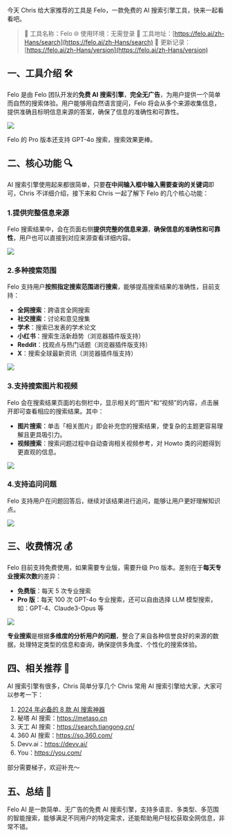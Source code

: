 今天 Chris 给大家推荐的工具是 Felo，一款免费的 AI 搜索引擎工具，快来一起看看吧。

> 🌟 工具名称：Felo
> 🌐 使用环境：无需登录
> 🔗 工具地址：[https://felo.ai/zh-Hans/search](https://felo.ai/zh-Hans/search)
> 📖 更新记录：[https://felo.ai/zh-Hans/version](https://felo.ai/zh-Hans/version)

## 一、工具介绍 🛠️

Felo 是由 Felo 团队开发的**免费 AI 搜索引擎**，**完全无广告**，为用户提供一个简单而自然的搜索体验。用户能够用自然语言提问，Felo 将会从多个来源收集信息，提供准确且标明信息来源的答案，确保了信息的准确性和可靠性。

![](https://cdn.nlark.com/yuque/0/2024/png/186051/1726062204273-bf6ea55c-9ae8-4c28-853d-9bca6a018814.png)

Felo 的 Pro 版本还支持 GPT-4o 搜索，搜索效果更棒。

## 二、核心功能 🔍

AI 搜索引擎使用起来都很简单，只要**在中间输入框中输入需要查询的关键词**即可，Chris 不详细介绍，接下来和 Chris 一起了解下 Felo 的几个核心功能：

### 1.提供完整信息来源

Felo 搜索结果中，会在页面右侧**提供完整的信息来源**，**确保信息的准确性和可靠性**，用户也可以直接到对应来源查看详细内容。

![](https://cdn.nlark.com/yuque/0/2024/png/186051/1726062974790-ad9ae2ec-6ce3-4e98-bcd1-67f632d5573b.png)

### 2.多种搜索范围

Felo 支持用户**按照指定搜索范围进行搜索**，能够提高搜索结果的准确性，目前支持：

- **全网搜索**：跨语言全网搜索
- **社交搜索**：讨论和意见搜集
- **学术**：搜索已发表的学术论文
- **小红书**：搜索生活新趋势（浏览器插件版支持）
- **Reddit**：找观点与热门话题（浏览器插件版支持）
- **X**：搜索全球最新资讯（浏览器插件版支持）

![](https://cdn.nlark.com/yuque/0/2024/png/186051/1726063245032-13a2eb6a-6dab-416b-9835-f4ea2e465ea8.png)

### 3.支持搜索图片和视频

Felo 会在搜索结果页面的右侧栏中，显示相关的“图片”和“视频”的内容，点击展开即可查看相应的搜索结果。其中：

- **图片搜索**：单击「相关图片」即会补充您的搜索结果，使复杂的主题更容易理解且更具吸引力。
- **视频搜索**：搜索问题过程中自动查询相关视频参考，对 Howto 类的问题得到更直观的信息。

![](https://cdn.nlark.com/yuque/0/2024/png/186051/1726065321362-cd3c1333-3585-47ca-88da-caeac74e43f1.png)

### 4.支持追问问题

Felo 支持用户在问题回答后，继续对该结果进行追问，能够让用户更好理解知识点。

![](https://cdn.nlark.com/yuque/0/2024/png/186051/1726065454067-c7ef3720-af40-47b4-b4dc-9cce9b5bcea2.png)

## 三、收费情况 💰

Felo 目前支持免费使用，如果需要专业版，需要升级 Pro 版本。差别在于**每天专业搜索次数**的差异：

- **免费版**：每天 5 次专业搜索
- **Pro 版**：每天 100 次 GPT-4o 专业搜索，还可以自由选择 LLM 模型搜索，如：GPT-4、Claude3-Opus 等

![](https://cdn.nlark.com/yuque/0/2024/png/186051/1726064789961-c35a6d1e-9a70-42a2-8561-4ade64015692.png)

**专业搜索**是根据**多维度的分析用户的问题**，整合了来自各种信誉良好的来源的数据，处理特定类型的信息和查询，确保提供多角度、个性化的搜索体验。

## 四、相关推荐 🌈

AI 搜索引擎有很多，Chris 简单分享几个 Chris 常用 AI 搜索引擎给大家，大家可以参考一下：

1. [2024 年必备的 8 款 AI 搜索神器](https://mp.weixin.qq.com/s/CfbDzTFA2JnfCuFbhO-1Ug)
2. 秘塔 AI 搜索：https://metaso.cn
3. 天工 AI 搜索：https://search.tiangong.cn/
4. 360 AI 搜索：https://so.360.com/
5. Devv.ai：https://devv.ai/
6. You：https://you.com/

部分需要梯子，欢迎补充～

## 五、总结 📝

Felo AI 是一款简单、无广告的免费 AI 搜索引擎，支持多语言、多类型、多范围的智能搜索，能够满足不同用户的特定需求，还能帮助用户轻松获取全网信息，非常不错。
